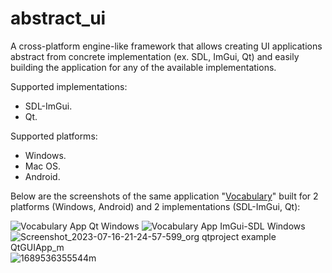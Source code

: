 # abstract_ui
A cross-platform engine-like framework that allows creating UI applications abstract from concrete implementation (ex. SDL, ImGui, Qt) and easily building the application for any of the available implementations.

Supported implementations:
 + SDL-ImGui.
 + Qt.
  
Supported platforms:
 + Windows.
 + Mac OS.
 + Android.

Below are the screenshots of the same application "[Vocabulary](https://github.com/skalexey/vocabulary)" built for 2 platforms (Windows, Android) and 2 implementations (SDL-ImGui, Qt):

![Vocabulary App Qt Windows](https://github.com/skalexey/abstract_ui/assets/7895659/ec75b23a-6ca5-4b78-96bd-2de40e9bbeb0)
![Vocabulary App ImGui-SDL Windows](https://github.com/skalexey/abstract_ui/assets/7895659/bd085c42-9c9a-4d01-8155-8527a21813e1)
![Screenshot_2023-07-16-21-24-57-599_org qtproject example QtGUIApp_m](https://github.com/skalexey/abstract_ui/assets/7895659/c71a9703-896e-4c1f-a060-f96672204958)
![1689536355544m](https://github.com/skalexey/abstract_ui/assets/7895659/c4d2f25a-97c3-4bb9-a002-efd123c0021b)

